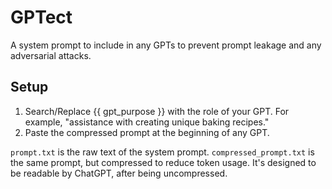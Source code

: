 # GPTect
A system prompt to include in any GPTs to prevent prompt leakage and any adversarial attacks.

## Setup
1. Search/Replace {{ gpt_purpose }} with the role of your GPT. For example, "assistance with creating unique baking recipes."
2. Paste the compressed prompt at the beginning of any GPT.

`prompt.txt` is the raw text of the system prompt.
`compressed_prompt.txt` is the same prompt, but compressed to reduce token usage. It's designed to be readable by ChatGPT, after being uncompressed.
